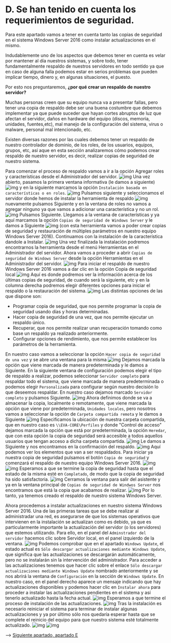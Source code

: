 # D. Se han tenido en cuenta los requerimientos de seguridad.
Para este apartado vamos a tener en cuenta tanto las copias de seguridad en el sistema Windows Server 2016 como instalar actualizaciones en el mismo.

Indudablemente uno de los aspectos que debemos tener en cuenta es velar por mantener al día nuestros sistemas, y sobre todo, tener fundamentalmente respaldo de nuestros servidores en todo sentido ya que en caso de alguna falla podemos estar en serios problemas que pueden implicar tiempo, dinero y, en algunas situaciones, el puesto.

Por esto nos preguntaremos, **¿por qué crear un respaldo de nuestro servidor?**

Muchas personas creen que su equipo nunca va a presentar fallas, pero tener una copia de respaldo debe ser una buena costumbre que debemos implementar ya que puede suceder que hayan cortes abruptos de luz que afectan el servidor, daños en hardware del equipo (discos, memoria, unidades, fuentes,etc), mal manejo de la configuración del sistema, virus o malware, personal mal intencionado, etc.

Existen diversas razones por las cuales debemos tener un respaldo de nuestro controlador de dominio, de los roles, de los usuarios, equipos, grupos, etc, así aque en esta sección analizaremos cómo podemos crear respaldo de nuestro servidor, es decir, realizar copias de seguridad de nuestro sistema.

Para comenzar el proceso de respaldo vamos a ir a la opción Agregar roles y características desde el Administrador del servidor.
![img](https://github.com/roareva/ISO-Administracion_de_dominios/blob/master/admin_access_dom/img/d/0.jpg)
Una vez abierto, pasamos la primera ventana informativa (le damos a siguiente)
![img](https://github.com/roareva/ISO-Administracion_de_dominios/blob/master/admin_access_dom/img/d/1.jpg)
y en la siguiente marcamos la opción `Instalación basada en características o en roles`.
![img](https://github.com/roareva/ISO-Administracion_de_dominios/blob/master/admin_access_dom/img/d/2.jpg)
Pulsamos siguiente y seleccionamos el servidor donde hemos de instalar la herramienta de respaldo
![img](https://github.com/roareva/ISO-Administracion_de_dominios/blob/master/admin_access_dom/img/d/3.jpg)
nuevamente pulsamos Siguiente y en la ventana de roles no vamos a agregar ninguno ya que vamos a adicionar una característica y no un rol.
![img](https://github.com/roareva/ISO-Administracion_de_dominios/blob/master/admin_access_dom/img/d/4.jpg)
Pulsamos Siguiente. Llegamos a la ventana de características y ya aquí marcamos la opción `Copias de seguridad de Windows Server` y le damos a Siguiente
![img](https://github.com/roareva/ISO-Administracion_de_dominios/blob/master/admin_access_dom/img/d/5.jpg)
(con esta herramienta vamos a poder crear copias de seguridad y restauración de múltiples parámetros en nuestro equipo Windows Server 2016). Continuamos con la instalación de la característica dandole a Instalar.
![img](https://github.com/roareva/ISO-Administracion_de_dominios/blob/master/admin_access_dom/img/d/6.jpg)
Una vez finalizada la instalación podremos encontrarnos la herramienta desde el menú Herramientas en el Administrador del servidor.
Ahora vamos a proceder a abrir `Copias de seguridad de Windows Server` desde la opción Herramientas en el Administrador del servidor.
![img](https://github.com/roareva/ISO-Administracion_de_dominios/blob/master/admin_access_dom/img/d/7.jpg)
Para iniciar el respaldo de nuestro Windows Server 2016 vamos a dar clic en la opción Copia de seguridad local
![img](https://github.com/roareva/ISO-Administracion_de_dominios/blob/master/admin_access_dom/img/d/8.jpg)
Aquí es donde podremos ver la información acerca de los últimas copias de seguridad, de cuando será la siguiente, etc y en la columna derecha podremos elegir diferentes opciones para iniciar el respaldo o la restauración del sistema.
![img](https://github.com/roareva/ISO-Administracion_de_dominios/blob/master/admin_access_dom/img/d/9.jpg)
Las distintas opciones de las que dispone son:
- Programar copia de seguridad, que nos permite programar la copia de seguridad usando días y horas determinadas.
- Hacer copia de seguridad de una vez, que nos permite ejecutar un respaldo único.
- Recuperar, que nos permite realizar unan recuperación tomando como base un respaldo ya realizado anteriormente.
- Configurar opciones de rendimiento, que nos permite establecer los parámetros de la herramienta.

En nuestro caso vamos a seleccionar la opción `Hacer copia de seguridad de una vez` y se abre una ventana para la misma
![img](https://github.com/roareva/ISO-Administracion_de_dominios/blob/master/admin_access_dom/img/d/10.jpg)
Dejamos marcada la opción que viene marcada de manera predeterminada y le damos a Siguiente.
En la siguiente ventana de configuración podemos elegir el tipo de respaldo a realizar, podemos seleccionar `Servidor completo` para respaldar todo el sistema, que viene marcada de manera predeterminada o podemos elegir `Personalizada` para configurar según nuestro decisión lo que deseemos respaldar. En nuestro caso dejamos marcado `Servidor completo` y pulsamos Siguiente.
![img](https://github.com/roareva/ISO-Administracion_de_dominios/blob/master/admin_access_dom/img/d/11.jpg)
Ahora definimos donde se va a almacenar la copia, localmente o remotamente, que viene marcada la opción que viene por predeterminada, `Unidades locales`, pero nosotros vamos a seleccionar la opción de `Carpeta compartida remota` y le damos a Siguiente
![img](https://github.com/roareva/ISO-Administracion_de_dominios/blob/master/admin_access_dom/img/d/12.jpg)
Especificamos la ubicación de nuestra carpeta compartida, que en nuestro caso es `\\EVA-CORE\Perfiles` y donde "Control de acceso" dejamos marcada la opción que está por predeterminada, la opción `Heredar`, que con esta opción la copia de seguridad será accesible a todos aquellos usuarios que tengan acceso a dicha carpeta compartida.
![img](https://github.com/roareva/ISO-Administracion_de_dominios/blob/master/admin_access_dom/img/d/13.jpg)
Le damos a Siguiente y nos encontramos en la confirmación del respaldo.
![img](https://github.com/roareva/ISO-Administracion_de_dominios/blob/master/admin_access_dom/img/d/14.jpg)
Aquí podemos ver los elementos que van a ser respaldados. Para iniciar ya nuestra copia de seguridad pulsamos el botón `Copia de seguridad` y comenzará el respaldo de nuestro equipo Windows Server 2016.
![img](https://github.com/roareva/ISO-Administracion_de_dominios/blob/master/admin_access_dom/img/d/15.jpg)
![img](https://github.com/roareva/ISO-Administracion_de_dominios/blob/master/admin_access_dom/img/d/16.jpg)
Esperamos a que se termine la copia de seguridad hasta que el estado de la misma esté en `Completado`, de modo que la copia de seguridad ha sido satisfactoria.
![img](https://github.com/roareva/ISO-Administracion_de_dominios/blob/master/admin_access_dom/img/d/17.jpg)
Cerramos la ventana para salir del asistente y ya en la ventana principal de `Copias de seguridad de Windwos Server` nos encontramos que está la copia que acabamos de realizar.
![img](https://github.com/roareva/ISO-Administracion_de_dominios/blob/master/admin_access_dom/img/d/18.jpg)
Por lo tanto, ya tenemos creado el respaldo de nuestro sistema Windows Server.

Ahora procedemos a instalar actualizaciones en nuestro sistema Windows Server 2016. Una de las primeras tareas que se debe realizar al administradar una red, es asegurarse de que los sistemas operativos que intervienen en la instalación se actualizan como es debido, ya que es particularmente importante la actualización del servidor (o los servidores) que estemos utilizando.
Para ello, en el panel del `Adminstrador del servidor` hacemos clic sobre Servidor local, en el panel izquierdo de la ventana.
![img](https://github.com/roareva/ISO-Administracion_de_dominios/blob/master/admin_access_dom/img/d/19.jpg)
Podemos comprobar que en el apartado `Windows Update`, el estado actual es `Sólo descargar actualizaciones mediante Windows Update`, que significa que las actualizaciones se descargarán automáticamente, pero no se instalarán sin la intervención del administrador.
Para acceder a las actualizaciones tenemos que hacer clic sobre el enlace `Sólo descargar actualizaciones mediante Windows Update` nombrado anteriormente y se nos abrirá la ventana de `Configuración` en la sección de `Windows Update`.
En nuestro caso, en el panel derecho aparece un mensaje indicando que hay actualizaciones disponibles y podemos hacer clic en `Instalar ahora` para proceder a instalar las actualizaciones pendientes en el sistema y así tenerlo actualizado hasta la fecha actual.
![img](https://github.com/roareva/ISO-Administracion_de_dominios/blob/master/admin_access_dom/img/d/20.jpg)
Esperamos a que termine el proceso de instalación de las actualizaciones.
![img](https://github.com/roareva/ISO-Administracion_de_dominios/blob/master/admin_access_dom/img/d/21.jpg)
Tras la instalación es necesario reiniciar el sistema para terminar de instalar algunas actualizaciones y ya por último sólo nos quedaría esperar hasta que se complete el reinicio del equipo para que nuestro sistema esté totalmente actualizado.
![img](https://github.com/roareva/ISO-Administracion_de_dominios/blob/master/admin_access_dom/img/d/22.jpg)
![img](https://github.com/roareva/ISO-Administracion_de_dominios/blob/master/admin_access_dom/img/d/23.jpg)

--> [Siguiente apartado, apartado E](https://github.com/roareva/ISO-Administracion_de_dominios/blob/master/admin_access_dom/e/readme.md)
